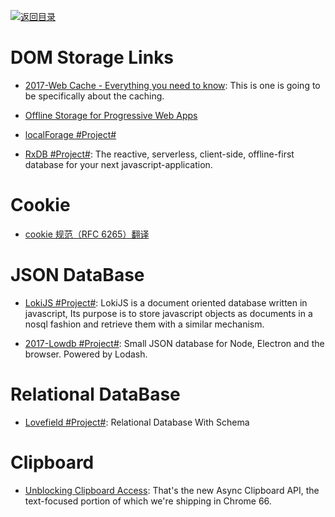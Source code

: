 [![返回目录](https://parg.co/UGo)](https://github.com/wxyyxc1992/Awesome-Links)

# DOM Storage Links

* [2017-Web Cache - Everything you need to know](http://kamranahmed.info/blog/2017/03/14/quick-guide-to-http-caching/?rd=1): This is one is going to be specifically about the caching.

* [Offline Storage for Progressive Web Apps](https://medium.com/dev-channel/offline-storage-for-progressive-web-apps-70d52695513c#.19w8r1c4o)

- [localForage #Project#](https://github.com/localForage/localForage)

* [RxDB #Project#](https://github.com/pubkey/rxdb): The reactive, serverless, client-side, offline-first database for your next javascript-application.

# Cookie

* [cookie 规范（RFC 6265）翻译](https://github.com/renaesop/blog/issues/4)

# JSON DataBase

* [LokiJS #Project#](https://github.com/techfort/LokiJS): LokiJS is a document oriented database written in javascript, Its purpose is to store javascript objects as documents in a nosql fashion and retrieve them with a similar mechanism.

- [2017-Lowdb #Project#](https://github.com/typicode/lowdb): Small JSON database for Node, Electron and the browser. Powered by Lodash.

# Relational DataBase

* [Lovefield #Project#](https://google.github.io/lovefield/): Relational Database With Schema

# Clipboard

* [Unblocking Clipboard Access](https://developers.google.com/web/updates/2018/03/clipboardapi): That's the new Async Clipboard API, the text-focused portion of which we're shipping in Chrome 66.
